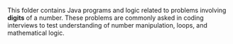 This folder contains Java programs and logic related to problems involving **digits** of a number. These problems are commonly asked in coding interviews to test understanding of number manipulation, loops, and mathematical logic.
